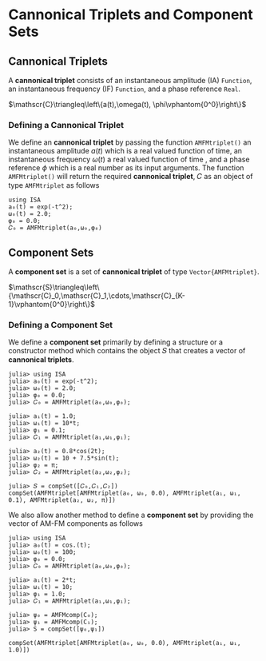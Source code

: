 # Cannonical Triplets and Component Sets

## Cannonical Triplets
A **cannonical triplet** consists of an instantaneous amplitude (IA)
`Function`, an instantaneous frequency (IF) `Function`, and
a phase reference `Real`.

$\mathscr{C}\triangleq\left\{a(t),\omega(t), \phi\vphantom{0^0}\right\}$

### Defining a Cannonical Triplet
We define an **cannonical triplet**  by passing the function `AMFMtriplet()`
an instantaneous amplitude $a(t)$ which is a real valued function of time,
an instantaneous frequency $\omega(t)$ a real valued function of time
, and a phase reference $\phi$ which is a real number as its input arguments.
The function `AMFMtriplet()` will return the required
**cannonical triplet**, 𝐶 as an object of type `AMFMtriplet` as follows

```@example
using ISA
a₀(t) = exp(-t^2);
ω₀(t) = 2.0;
φ₀ = 0.0;
𝐶₀ = AMFMtriplet(a₀,ω₀,φ₀)
```
## Component Sets
A **component set** is a set of **cannonical triplet** of type `Vector{AMFMtriplet}`.

$\mathscr{S}\triangleq\left\{\mathscr{C}_0,\mathscr{C}_1,\cdots,\mathscr{C}_{K-1}\vphantom{0^0}\right\}$

### Defining a Component Set
We define a **component set** primarily by defining a structure or
a constructor method which contains the object 𝑆 that creates
a vector of **cannonical triplets**.

```jldoctest triplets
julia> using ISA
julia> a₀(t) = exp(-t^2);
julia> ω₀(t) = 2.0;
julia> φ₀ = 0.0;
julia> 𝐶₀ = AMFMtriplet(a₀,ω₀,φ₀);

julia> a₁(t) = 1.0;
julia> ω₁(t) = 10*t;
julia> φ₁ = 0.1;
julia> 𝐶₁ = AMFMtriplet(a₁,ω₁,φ₁);

julia> a₂(t) = 0.8*cos(2t);
julia> ω₂(t) = 10 + 7.5*sin(t);
julia> φ₂ = π;
julia> 𝐶₂ = AMFMtriplet(a₂,ω₂,φ₂);

julia> 𝑆 = compSet([𝐶₀,𝐶₁,𝐶₂])
compSet(AMFMtriplet[AMFMtriplet(a₀, ω₀, 0.0), AMFMtriplet(a₁, ω₁, 0.1), AMFMtriplet(a₂, ω₂, π)])
```

We also allow another method to define a **component set**
by providing the vector of AM-FM components as follows

```jldoctest triplets
julia> using ISA
julia> a₀(t) = cos.(t);
julia> ω₀(t) = 100;
julia> φ₀ = 0.0;
julia> 𝐶₀ = AMFMtriplet(a₀,ω₀,φ₀);

julia> a₁(t) = 2*t;
julia> ω₁(t) = 10;
julia> φ₁ = 1.0;
julia> 𝐶₁ = AMFMtriplet(a₁,ω₁,φ₁);

julia> ψ₀ = AMFMcomp(C₀);
julia> ψ₁ = AMFMcomp(C₁);
julia> S = compSet([ψ₀,ψ₁])

compSet(AMFMtriplet[AMFMtriplet(a₀, ω₀, 0.0), AMFMtriplet(a₁, ω₁, 1.0)])
```
